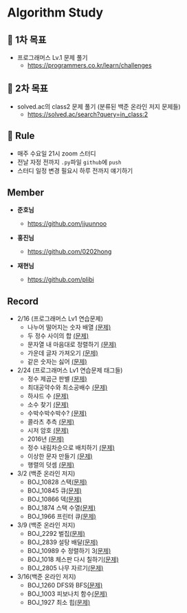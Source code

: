 # Algorithm Study

## 📌 1차 목표

- 프로그래머스 Lv.1 문제 풀기
  - https://programmers.co.kr/learn/challenges
  
    

## 📌 2차 목표

- solved.ac의 class2 문제 풀기 (분류된 백준 온라인 저지 문제들)
  - https://solved.ac/search?query=in_class:2

## 🚩 Rule

- 매주 수요일 21시 zoom 스터디
- 전날 자정 전까지 `.py`파일 `github`에 `push`
- 스터디 일정 변경 필요시 하루 전까지 얘기하기



## Member

- **준호님**
  - https://github.com/jjuunnoo



- **홍진님**
  - https://github.com/0202hong



- **재현님**
  - https://github.com/plibi



## Record

- 2/16 (프로그래머스 Lv1 연습문제)
  - 나누어 떨어지는 숫자 배열 [(문제)](https://programmers.co.kr/learn/courses/30/lessons/12910)
  - 두 정수 사이의 합 [(문제)](https://programmers.co.kr/learn/courses/30/lessons/12912)
  - 문자열 내 마음대로 정렬하기 [(문제)](https://programmers.co.kr/learn/courses/30/lessons/12915)
  - 가운데 글자 가져오기 [(문제)](https://programmers.co.kr/learn/courses/30/lessons/12903)
  - 같은 숫자는 싫어 [(문제)](https://programmers.co.kr/learn/courses/30/lessons/12906)
- 2/24 (프로그래머스 Lv1 연습문제 태그들)
  - 정수 제곱근 판별 [(문제)](https://programmers.co.kr/learn/courses/30/lessons/12934)
  - 최대공약수와 최소공배수 [(문제)](https://programmers.co.kr/learn/courses/30/lessons/12940)
  - 하샤드 수 [(문제)](https://programmers.co.kr/learn/courses/30/lessons/12947)
  - 소수 찾기 [(문제)](https://programmers.co.kr/learn/courses/30/lessons/12921)
  - 수박수박수박수? [(문제)](https://programmers.co.kr/learn/courses/30/lessons/12922)
  - 콜라츠 추측 [(문제)](https://programmers.co.kr/learn/courses/30/lessons/12943)
  - 시저 암호 [(문제)](https://programmers.co.kr/learn/courses/30/lessons/12926)
  - 2016년 [(문제)](https://programmers.co.kr/learn/courses/30/lessons/12901)
  - 정수 내림차순으로 배치하기 [(문제)](https://programmers.co.kr/learn/courses/30/lessons/12933)
  - 이상한 문자 만들기 [(문제)](https://programmers.co.kr/learn/courses/30/lessons/12930)
  - 행렬의 덧셈 [(문제)](https://programmers.co.kr/learn/courses/30/lessons/12950)
- 3/2 (백준 온라인 저지)
  - BOJ_10828 스택[(문제)](https://www.acmicpc.net/problem/10828)
  - BOJ_10845 큐[(문제)](https://www.acmicpc.net/problem/10845)
  - BOJ_10866 덱[(문제)](https://www.acmicpc.net/problem/10866)
  - BOJ_1874 스택 수열[(문제)](https://www.acmicpc.net/problem/1874)
  - BOJ_1966 프린터 큐[(문제)](https://www.acmicpc.net/problem/1966)
- 3/9 (백준 온라인 저지)
  - BOJ_2292 벌집[(문제)](https://www.acmicpc.net/problem/2292)
  - BOJ_2839 설탕 배달[(문제)](https://www.acmicpc.net/problem/2839)
  - BOJ_10989 수 정렬하기 3[(문제)](https://www.acmicpc.net/problem/10989)
  - BOJ_1018 체스판 다시 칠하기[(문제)](https://www.acmicpc.net/problem/1018)
  - BOJ_2805 나무 자르기[(문제)](https://www.acmicpc.net/problem/2805)
- 3/16(백준 온라인 저지)
  - BOJ_1260 DFS와 BFS[(문제)](https://www.acmicpc.net/problem/1260)
  - BOJ_1003 피보나치 함수[(문제)](https://www.acmicpc.net/problem/1003)
  - BOJ_1927 최소 힙[(문제)](https://www.acmicpc.net/problem/1927)
